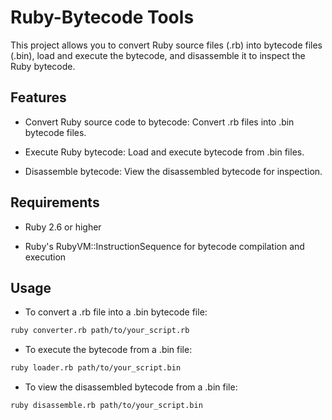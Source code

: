# Ruby-Bytecode Tools

This project allows you to convert Ruby source files (.rb) into bytecode files (.bin), load and execute the bytecode, and disassemble it to inspect the Ruby bytecode.

## Features
- Convert Ruby source code to bytecode: Convert .rb files into .bin bytecode files.

- Execute Ruby bytecode: Load and execute bytecode from .bin files.

- Disassemble bytecode: View the disassembled bytecode for inspection.

## Requirements
- Ruby 2.6 or higher

- Ruby's RubyVM::InstructionSequence for bytecode compilation and execution

## Usage

- To convert a .rb file into a .bin bytecode file:

```bash
ruby converter.rb path/to/your_script.rb  
```

- To execute the bytecode from a .bin file:

```bash
ruby loader.rb path/to/your_script.bin
```

- To view the disassembled bytecode from a .bin file:

```bash
ruby disassemble.rb path/to/your_script.bin
```
